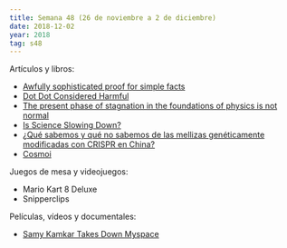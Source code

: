 ```yaml
---
title: Semana 48 (26 de noviembre a 2 de diciembre)
date: 2018-12-02
year: 2018
tag: s48
---
```


Artículos y libros:

- [Awfully sophisticated proof for simple facts](https://mathoverflow.net/questions/42512)
- [Dot Dot Considered Harmful](https://fuchsia.dev/fuchsia-src/concepts/filesystems/dotdot)
- [The present phase of stagnation in the foundations of physics is not normal](https://backreaction.blogspot.com/2018/11/the-present-phase-of-stagnation-in.html)
- [Is Science Slowing Down?](http://slatestarcodex.com/2018/11/26/is-science-slowing-down-2/)
- [¿Qué sabemos y qué no sabemos de las mellizas genéticamente modificadas con CRISPR en China?](https://www.xataka.com/medicina-y-salud/que-sabemos-que-no-sabemos-mellizas-geneticamente-modificadas-crispr-china)
- [Cosmoi](https://mroman42.github.io/cosmoi)

Juegos de mesa y videojuegos:

- Mario Kart 8 Deluxe
- Snipperclips

Películas, vídeos y documentales:

- [Samy Kamkar Takes Down Myspace](https://www.youtube.com/watch?v=DtnuaHl378M)

